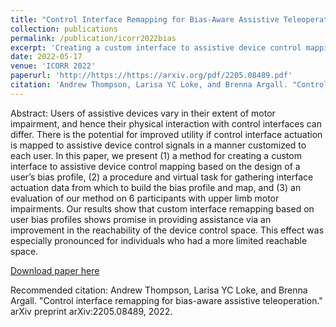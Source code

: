 ```yaml
---
title: "Control Interface Remapping for Bias-Aware Assistive Teleoperation"
collection: publications
permalink: /publication/icorr2022bias
excerpt: 'Creating a custom interface to assistive device control mapping based on the design of a user’s bias profile'
date: 2022-05-17
venue: 'ICORR 2022'
paperurl: 'http://https://https://arxiv.org/pdf/2205.08489.pdf'
citation: 'Andrew Thompson, Larisa YC Loke, and Brenna Argall. "Control interface remapping for bias-aware assistive teleoperation." arXiv preprint arXiv:2205.08489, 2022. '
---
```

Abstract: Users of assistive devices vary in their extent of
motor impairment, and hence their physical interaction with
control interfaces can differ. There is the potential for improved
utility if control interface actuation is mapped to assistive
device control signals in a manner customized to each user.
In this paper, we present (1) a method for creating a custom
interface to assistive device control mapping based on the design
of a user’s bias profile, (2) a procedure and virtual task for
gathering interface actuation data from which to build the
bias profile and map, and (3) an evaluation of our method
on 6 participants with upper limb motor impairments. Our
results show that custom interface remapping based on user
bias profiles shows promise in providing assistance via an
improvement in the reachability of the device control space.
This effect was especially pronounced for individuals who had
a more limited reachable space.

[Download paper here](http://https://https://arxiv.org/pdf/2205.08489.pdf)

Recommended citation: Andrew Thompson, Larisa YC Loke, and Brenna Argall. "Control interface remapping for bias-aware assistive teleoperation." arXiv preprint arXiv:2205.08489, 2022. 
